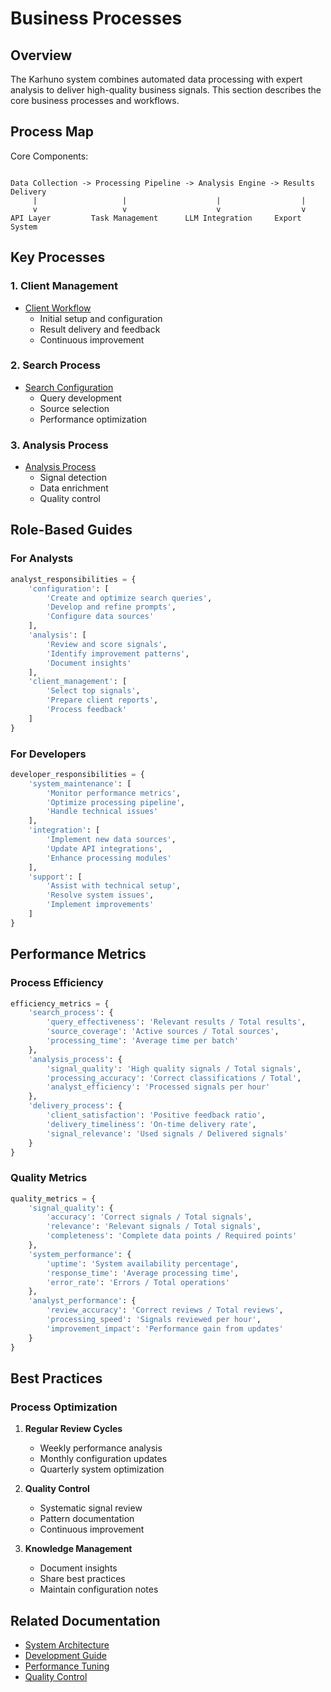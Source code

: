 # Business Processes

## Overview

The Karhuno system combines automated data processing with expert analysis to deliver high-quality business signals. This section describes the core business processes and workflows.

## Process Map
Core Components:
```text

Data Collection -> Processing Pipeline -> Analysis Engine -> Results Delivery
     |                   |                    |                  |
     v                   v                    v                  v
API Layer         Task Management      LLM Integration     Export System
```

## Key Processes

### 1. Client Management
- [Client Workflow](client-workflow.md)
  - Initial setup and configuration
  - Result delivery and feedback
  - Continuous improvement

### 2. Search Process
- [Search Configuration](search-config.md)
  - Query development
  - Source selection
  - Performance optimization

### 3. Analysis Process
- [Analysis Process](analysis-process.md)
  - Signal detection
  - Data enrichment
  - Quality control

## Role-Based Guides

### For Analysts
```python
analyst_responsibilities = {
    'configuration': [
        'Create and optimize search queries',
        'Develop and refine prompts',
        'Configure data sources'
    ],
    'analysis': [
        'Review and score signals',
        'Identify improvement patterns',
        'Document insights'
    ],
    'client_management': [
        'Select top signals',
        'Prepare client reports',
        'Process feedback'
    ]
}
```

### For Developers
```python
developer_responsibilities = {
    'system_maintenance': [
        'Monitor performance metrics',
        'Optimize processing pipeline',
        'Handle technical issues'
    ],
    'integration': [
        'Implement new data sources',
        'Update API integrations',
        'Enhance processing modules'
    ],
    'support': [
        'Assist with technical setup',
        'Resolve system issues',
        'Implement improvements'
    ]
}
```

## Performance Metrics

### Process Efficiency
```python
efficiency_metrics = {
    'search_process': {
        'query_effectiveness': 'Relevant results / Total results',
        'source_coverage': 'Active sources / Total sources',
        'processing_time': 'Average time per batch'
    },
    'analysis_process': {
        'signal_quality': 'High quality signals / Total signals',
        'processing_accuracy': 'Correct classifications / Total',
        'analyst_efficiency': 'Processed signals per hour'
    },
    'delivery_process': {
        'client_satisfaction': 'Positive feedback ratio',
        'delivery_timeliness': 'On-time delivery rate',
        'signal_relevance': 'Used signals / Delivered signals'
    }
}
```

### Quality Metrics
```python
quality_metrics = {
    'signal_quality': {
        'accuracy': 'Correct signals / Total signals',
        'relevance': 'Relevant signals / Total signals',
        'completeness': 'Complete data points / Required points'
    },
    'system_performance': {
        'uptime': 'System availability percentage',
        'response_time': 'Average processing time',
        'error_rate': 'Errors / Total operations'
    },
    'analyst_performance': {
        'review_accuracy': 'Correct reviews / Total reviews',
        'processing_speed': 'Signals reviewed per hour',
        'improvement_impact': 'Performance gain from updates'
    }
}
```

## Best Practices

### Process Optimization
1. **Regular Review Cycles**
   - Weekly performance analysis
   - Monthly configuration updates
   - Quarterly system optimization

2. **Quality Control**
   - Systematic signal review
   - Pattern documentation
   - Continuous improvement

3. **Knowledge Management**
   - Document insights
   - Share best practices
   - Maintain configuration notes

## Related Documentation
- [System Architecture](../overview/architecture.md)
- [Development Guide](../developer/getting-started.md)
- [Performance Tuning](../performance/tuning.md)
- [Quality Control](../best-practices/quality-control.md)
